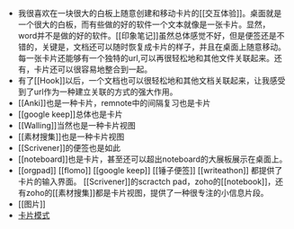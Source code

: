 - 我很喜欢在一块很大的白板上随意创建和移动卡片的[[交互体验]]。桌面就是一个很大的白板，而有些做的好的软件一个文本就像是一张卡片。显然，word并不是做的好的软件。[[印象笔记]]虽然总体感觉不好，但是便签还是不错的，关键是，文档还可以随时恢复成卡片的样子，并且在桌面上随意移动。每一张卡片还能够有一个独特的url,可以再很轻松地和其他文件关联起来。还有，卡片还可以很容易地整合到一起。
- 有了[[Hook]]以后，一个文档也可以很轻松地和其他文档关联起来，让我感受到了url作为一种建立关联的方式的强大作用。
- [[Anki]]也是一种卡片，remnote中的间隔复习也是卡片
- [[google keep]]总体也是卡片
- [[Walling]]当然也是一种卡片视图
- [[素材搜集]]也是一种卡片视图
- [[Scrivener]]的便签也是如此
- [[noteboard]]也是卡片，甚至还可以超出noteboard的大展板展示在桌面上。
- [[orgpad]] [[flomo]]  [[google keep]] [[锤子便签]] [[writeathon]] 都提供了卡片的输入界面。 [[Scrivener]]的scractch pad，zoho的[[notebook]]，还有zoho的[[素材搜集]]都是卡片视图，提供了一种很专注的小信息片段。
- [[图片]]
- [卡片模式 ](brain://api.thebrain.com/g7PXu0IyM0ucARb24SvxiA/xDjvgaN130C0dUyTGuTqnQ/%E5%8D%A1%E7%89%87%E6%A8%A1%E5%BC%8F)
